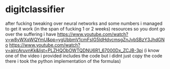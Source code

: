 # digitclassifier
after fucking tweaking over neural networks and some numbers i managed to get it work (in the span of fucking 1 or 2 weeks)
resources so you dont go over the suffering i have
https://www.youtube.com/watch?v=w8yWXqWQYmU&pp=ygUbbmV1cmFsIG5ldHdvcmsgZnJvbSBzY3JhdGNo
https://www.youtube.com/watch?v=aircAruvnKk&list=PLZHQObOWTQDNU6R1_67000Dx_ZCJB-3pi
(i know one of the video i provided includes the code but i didnt just copy the code there i took the python implementation of the formulas)
